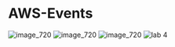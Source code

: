 # AWS-Events

![image_720](https://github.com/NSALAA9/AWS-Events/assets/129075779/62566ad5-e301-42a2-b71a-f2231d4b6315)
![image_720](https://github.com/NSALAA9/AWS-Events/assets/129075779/0977904c-7ed1-4e99-a077-5df30da54095)
![image_720](https://github.com/NSALAA9/AWS-Events/assets/129075779/39ea6b73-d676-4c35-9304-d2d05de0ac43)
![lab 4](https://github.com/NSALAA9/AWS-Events/assets/129075779/e5668273-fb05-4398-89ee-9ab4bf5d8219)
